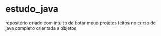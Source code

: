 # estudo_java
repositório criado com intuito de botar meus projetos feitos no curso de java completo orientada a objetos 
